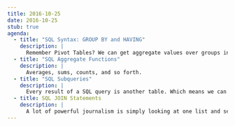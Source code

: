 ```yaml
---
title: 2016-10-25
date: 2016-10-25
stub: true
agenda:
  - title: "SQL Syntax: GROUP BY and HAVING"
    description: |
      Remember Pivot Tables? We can get aggregate values over groups in SQL, too.
  - title: "SQL Aggregate Functions"
    description: |
      Averages, sums, counts, and so forth.
  - title: "SQL Subqueries"
    description: |
      Every result of a SQL query is another table. Which means we can query a result to perform even more specific, powerful searches.
  - title: SQL JOIN Statements
    description: |
      A lot of powerful journalism is simply looking at one list and seeing which of its names are on another list. The `JOIN` clause is the clearest way to express that concept, and to execute it in a blink of an eye. It is the main reason why we learn SQL instead of trying to hack around the usually versatile spreadsheet.
---
```




